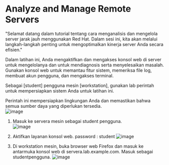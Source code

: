 # Analyze and Manage Remote Servers  
"Selamat datang dalam tutorial tentang cara menganalisis dan mengelola server jarak jauh menggunakan Red Hat. Dalam sesi ini, kita akan melalui langkah-langkah penting untuk mengoptimalkan kinerja server Anda secara efisien."  

Dalam latihan ini, Anda mengaktifkan dan mengakses konsol web di server untuk mengelolanya dan untuk mendiagnosis serta menyelesaikan masalah.  
Gunakan konsol web untuk memantau fitur sistem, memeriksa file log, membuat akun pengguna, dan mengakses terminal.

Sebagai [student] pengguna mesin [workstation], gunakan lab perintah untuk mempersiapkan sistem Anda untuk latihan ini.

Perintah ini mempersiapkan lingkungan Anda dan memastikan bahwa semua sumber daya yang diperlukan tersedia.  
![image](https://github.com/Azzadlyh/PRAKTIKUM-SISTEM-OPERASI-AZZA-ADLIYAH-TK4B/assets/126213404/34f5a26a-293c-49e4-b97c-ac96f188da90)  
 
1. Masuk ke servera mesin sebagai student pengguna.  
   ![image](https://github.com/Azzadlyh/PRAKTIKUM-SISTEM-OPERASI-AZZA-ADLIYAH-TK4B/assets/126213404/ec522d09-c94b-4a41-b0b5-aeef5fd9ac20)  

2. Aktifkan layanan konsol web.
   password : student
   ![image](https://github.com/Azzadlyh/PRAKTIKUM-SISTEM-OPERASI-AZZA-ADLIYAH-TK4B/assets/126213404/3e581560-412f-49b2-8886-9ee18878081a)  
  
3. Di workstation mesin, buka browser web Firefox dan masuk ke antarmuka konsol web di servera.lab.example.com. Masuk sebagai studentpengguna.
   ![image](https://github.com/Azzadlyh/PRAKTIKUM-SISTEM-OPERASI-AZZA-ADLIYAH-TK4B/assets/126213404/c3a809bc-2f6a-47c9-854d-f7836106feff)  



